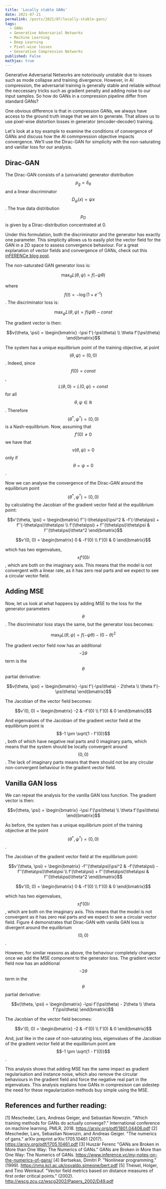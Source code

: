 ```yaml
---
title: 'Locally stable GANs'
date: 2021-07-21
permalink: /posts/2021/07/locally-stable-gans/
tags:
  - GANs
  - Generative Adversarial Networks
  - Machine Learning
  - Deep Learning
  - Pixel-wise losses
  - Generative Compression Networks
published: False 
mathjax: true
---
```



Generative Adversarial Networks are notoriously unstable due to issues such as mode collapse and training divergence. However, in AI compression, the adversarial training is generally stable and reliable without the neccessary tricks such as gradient penalty and adding noise to our input samples. So how do GANs in a compression pipeline differ from standard GANs? 

One obvious difference is that in compression GANs, we always have access to the ground truth image that we aim to generate. That allows us to use pixel-wise distortion losses in generator (encoder-decoder) training. 

Let's look at a toy example to examine the conditions of convergence of GANs and discuss how the AI commpression objective impacts convergence. We'll use the Dirac-GAN for simplicity with the non-saturating and vanillar loss for our analysis. 

## Dirac-GAN

The Dirac-GAN consists of a (univariate) generator distribution $$p_g = \delta_\theta$$ and a linear discriminator $$D_\psi(x) = \psi x$$. The true data distribution $$p_D$$ is given by a Dirac-distribution concentrated at 0.

Under this formulation, both the discriminator and the generator has exactly one parameter. This simplicity allows us to easily plot the vector field for the GAN in a 2D space to assess convergence behaviour. For a great explanation of vector fields and convergence of GANs, check out this [inFERENCe blog post](https://inference.vc/my-notes-on-the-gan-literature/).

The non-saturated GAN generator loss is:

$$\max_\theta L(\theta, \psi) = f(-\psi\theta)$$

where $$f(t) = -\log(1 + e^{-t})$$. The discriminator loss is:

$$\max_\psi L(\theta, \psi) = f(\psi\theta) - const$$

The gradient vector is then:

$$v(\theta, \psi) = \begin{bmatrix} -\psi f'(-\psi\theta) \\ \theta f'(\psi\theta) \end{bmatrix}$$

The system has a unique equilibrium point of the training objective, at point $$(\theta, \psi) = (0, 0)$$. Indeed, since $$f(0) = const$$, $$L(\theta, 0) = L(0, \psi) = const$$ for all $$\theta, \psi \in \mathbb{R}$$. Therefore $$(\theta^*, \psi^*) = (0, 0)$$ is a Nash-equilibrium. Now, assuming that $$f'(0) \neq 0$$ we have that $$v(\theta, \psi) = 0$$ only if $$\theta = \psi = 0$$.

Now we can analyse the convergence of the Dirac-GAN around the equilibrium point $$(\theta^*, \psi^*) = (0, 0)$$ by calculating the Jacobian of the gradient vector field at the equilibrium point:

$$v'(\theta, \psi) = \begin{bmatrix} f''(-\theta\psi)\psi^2 & -f'(-\theta\psi) + f''(-\theta\psi)\theta\psi \\ f'(\theta\psi) + f''(\theta\psi)\theta\psi & f''(\theta\psi)\theta^2 \end{bmatrix}$$

$$v'(0, 0) = \begin{bmatrix} 0 & -f'(0) \\ f'(0) & 0 \end{bmatrix}$$

which has two eigenvalues, $$\pm f'(0)i$$, which are both on the imaginary axis. This means that the model is not convergent with a linear rate, as it has zero real parts and we expect to see a circular vector field.

## Adding MSE

Now, let us look at what happens by adding MSE to the loss for the generator parameters $$\theta$$. The discriminator loss stays the same, but the generator loss becomes:

$$\max_\theta L(\theta, \psi) = f(-\psi\theta) - (0 - \theta)^2$$

The gradient vector field now has an additional $$-2\theta$$ term is the $$\theta$$ partial derivative:

$$v(\theta, \psi) = \begin{bmatrix} -\psi f'(-\psi\theta) - 2\theta \\ \theta f'(-\psi\theta) \end{bmatrix}$$

The Jacobian of the vector field becomes:

$$v'(0, 0) = \begin{bmatrix} -2 & -f'(0) \\ f'(0) & 0 \end{bmatrix}$$

And eigenvalues of the Jacobian of the gradient vector field at the equilibrium point is $$-1 \pm \sqrt{1 - f'(0)}$$, both of which have negative real parts and 0 imaginary parts, which means that the system should be locally convergent around $$(0, 0)$$. The lack of imaginary parts means that there should not be any circular non-convergent behaviour in the gradient vector field. 

## Vanilla GAN loss

We can repeat the analysis for the vanilla GAN loss function. The gradient vector is then:

$$v(\theta, \psi) = \begin{bmatrix} -\psi f'(\psi\theta) \\ \theta f'(\psi\theta) \end{bmatrix}$$

As before, the system has a unique equilibrium point of the training objective at the point $$(\theta^*, \psi^*) = (0, 0)$$.

The Jacobian of the gradient vector field at the equilibrium point:

$$v'(\theta, \psi) = \begin{bmatrix} -f''(\theta\psi)\psi^2 & -f'(\theta\psi) - f''(\theta\psi)\theta\psi \\ f'(\theta\psi) + f''(\theta\psi)\theta\psi & f''(\theta\psi)\theta^2 \end{bmatrix}$$

$$v'(0, 0) = \begin{bmatrix} 0 & -f'(0) \\ f'(0) & 0 \end{bmatrix}$$

which has two eigenvalues, $$\pm f'(0)i$$, which are both on the imaginary axis. This means that the model is not convergent as it has zero real parts and we expect to see a circular vector field. Figure 4 demonstrates that Dirac-GAN with vanilla GAN loss is divergent around the equilibrium $$(0, 0)$$.

However, for similar reasons as above, the behaviour completely changes once we add the MSE component to the generator loss. The gradient vector field now has an additional $$-2\theta$$ term in the $$\theta$$ partial derivative:

$$v(\theta, \psi) = \begin{bmatrix} -\psi f'(\psi\theta) - 2\theta \\ \theta f'(\psi\theta) \end{bmatrix}$$

The Jacobian of the vector field becomes:

$$v'(0, 0) = \begin{bmatrix} -2 & -f'(0) \\ f'(0) & 0 \end{bmatrix}$$

And, just like in the case of non-saturating loss, eigenvalues of the Jacobian of the gradient vector field at the equilibrium point are $$-1 \pm \sqrt{1 - f'(0)}$$.

This analysis shows that adding MSE has the same impact as gradient regularisation and instance noise, which also remove the circular behaviours in the gradient field and force the negative real part in the eigenvalues. This analysis explains how GANs in compresison can sidestep the need for these regaularization methods buy simple using the MSE. 

## References and further reading:

[1] Mescheder, Lars, Andreas Geiger, and Sebastian Nowozin. "Which training methods for GANs do actually converge?."
International conference on machine learning. PMLR, 2018. https://arxiv.org/pdf/1801.04406.pdf
[2] Mescheder, Lars, Sebastian Nowozin, and Andreas Geiger. "The numerics of gans."
arXiv preprint arXiv:1705.10461 (2017). https://arxiv.org/pdf/1705.10461.pdf
[3] Huszár Ferenc "GANs are Broken in More than One Way: The Numerics of GANs."
GANs are Broken in More than One Way: The Numerics of GANs. https://www.inference.vc/my-notes-on-the-numerics-of-gans/
[4] Bertsekas, Dimitri P. "Nonlinear programming." (1999). https://nms.kcl.ac.uk/osvaldo.simeone/bert.pdf
[5] Theisel, Holger, and Tino Weinkauf. "Vector field metrics based on distance measures of first order critical points." (2002). http://wscg.zcu.cz/wscg2002/Papers_2002/D49.pdf




